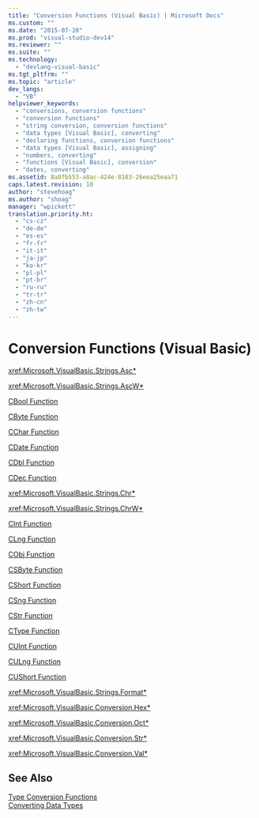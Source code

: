 ```yaml
---
title: "Conversion Functions (Visual Basic) | Microsoft Docs"
ms.custom: ""
ms.date: "2015-07-20"
ms.prod: "visual-studio-dev14"
ms.reviewer: ""
ms.suite: ""
ms.technology: 
  - "devlang-visual-basic"
ms.tgt_pltfrm: ""
ms.topic: "article"
dev_langs: 
  - "VB"
helpviewer_keywords: 
  - "conversions, conversion functions"
  - "conversion functions"
  - "string conversion, conversion functions"
  - "data types [Visual Basic], converting"
  - "declaring functions, conversion functions"
  - "data types [Visual Basic], assigning"
  - "numbers, converting"
  - "functions [Visual Basic], conversion"
  - "dates, converting"
ms.assetid: 8a8fb553-a8ac-424e-8103-26eea25eaa71
caps.latest.revision: 10
author: "stevehoag"
ms.author: "shoag"
manager: "wpickett"
translation.priority.ht: 
  - "cs-cz"
  - "de-de"
  - "es-es"
  - "fr-fr"
  - "it-it"
  - "ja-jp"
  - "ko-kr"
  - "pl-pl"
  - "pt-br"
  - "ru-ru"
  - "tr-tr"
  - "zh-cn"
  - "zh-tw"
---
```

# Conversion Functions (Visual Basic)
<xref:Microsoft.VisualBasic.Strings.Asc*>  
  
 <xref:Microsoft.VisualBasic.Strings.AscW*>  
  
 [CBool Function](../../../visual-basic/language-reference/functions/type-conversion-functions.md)  
  
 [CByte Function](../../../visual-basic/language-reference/functions/type-conversion-functions.md)  
  
 [CChar Function](../../../visual-basic/language-reference/functions/type-conversion-functions.md)  
  
 [CDate Function](../../../visual-basic/language-reference/functions/type-conversion-functions.md)  
  
 [CDbl Function](../../../visual-basic/language-reference/functions/type-conversion-functions.md)  
  
 [CDec Function](../../../visual-basic/language-reference/functions/type-conversion-functions.md)  
  
 <xref:Microsoft.VisualBasic.Strings.Chr*>  
  
 <xref:Microsoft.VisualBasic.Strings.ChrW*>  
  
 [CInt Function](../../../visual-basic/language-reference/functions/type-conversion-functions.md)  
  
 [CLng Function](../../../visual-basic/language-reference/functions/type-conversion-functions.md)  
  
 [CObj Function](../../../visual-basic/language-reference/functions/type-conversion-functions.md)  
  
 [CSByte Function](../../../visual-basic/language-reference/functions/type-conversion-functions.md)  
  
 [CShort Function](../../../visual-basic/language-reference/functions/type-conversion-functions.md)  
  
 [CSng Function](../../../visual-basic/language-reference/functions/type-conversion-functions.md)  
  
 [CStr Function](../../../visual-basic/language-reference/functions/type-conversion-functions.md)  
  
 [CType Function](../../../visual-basic/language-reference/functions/ctype-function.md)  
  
 [CUInt Function](../../../visual-basic/language-reference/functions/type-conversion-functions.md)  
  
 [CULng Function](../../../visual-basic/language-reference/functions/type-conversion-functions.md)  
  
 [CUShort Function](../../../visual-basic/language-reference/functions/type-conversion-functions.md)  
  
 <xref:Microsoft.VisualBasic.Strings.Format*>  
  
 <xref:Microsoft.VisualBasic.Conversion.Hex*>  
  
 <xref:Microsoft.VisualBasic.Conversion.Oct*>  
  
 <xref:Microsoft.VisualBasic.Conversion.Str*>  
  
 <xref:Microsoft.VisualBasic.Conversion.Val*>  
  
## See Also  
 [Type Conversion Functions](../../../visual-basic/language-reference/functions/type-conversion-functions.md)   
 [Converting Data Types](../Topic/Converting%20Data%20Types.md)